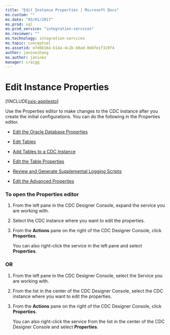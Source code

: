 ```yaml
---
title: "Edit Instance Properties | Microsoft Docs"
ms.custom: ""
ms.date: "03/01/2017"
ms.prod: sql
ms.prod_service: "integration-services"
ms.reviewer: ""
ms.technology: integration-services
ms.topic: conceptual
ms.assetid: e7d6b164-b14a-4c2b-b8ad-0d4fe1f329f4
author: janinezhang
ms.author: janinez
manager: craigg
---
```

# Edit Instance Properties

[!INCLUDE[ssis-appliesto](../../includes/ssis-appliesto-ssvrpluslinux-asdb-asdw-xxx.md)]


  Use the Properties editor to make changes to the CDC instance after you create the initial configurations. You can do the following in the Properties editor.  
  
-   [Edit the Oracle Database Properties](../../integration-services/change-data-capture/edit-the-oracle-database-properties.md)  
  
-   [Edit Tables](../../integration-services/change-data-capture/edit-tables.md)  
  
-   [Add Tables to a CDC Instance](../../integration-services/change-data-capture/add-tables-to-a-cdc-instance.md)  
  
-   [Edit the Table Properties](../../integration-services/change-data-capture/edit-the-table-properties.md)  
  
-   [Review and Generate Supplemental Logging Scripts](../../integration-services/change-data-capture/review-and-generate-supplemental-logging-scripts.md)  
  
-   [Edit the Advanced Properties](../../integration-services/change-data-capture/edit-the-advanced-properties.md)  
  
### To open the Properties editor  
  
1.  From the left pane in the CDC Designer Console, expand the service you are working with.  
  
2.  Select the CDC instance where you want to edit the properties.  
  
3.  From the **Actions** pane on the right of the CDC Designer Console, click **Properties**.  
  
     You can also right-click the service in the left pane and select **Properties**.  
  
### OR  
  
1.  From the left pane in the CDC Designer Console, select the Service you are working with.  
  
2.  From the list in the center of the CDC Designer Console, select the CDC instance where you want to edit the properties.  
  
3.  From the **Actions** pane on the right of the CDC Designer Console, click **Properties**.  
  
     You can also right-click the service from the list in the center of the CDC Designer Console and select **Properties**.  
  
  
